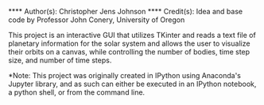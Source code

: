 **** Author(s): Christopher Jens Johnson
**** Credit(s): Idea and base code by Professor John Conery, University of Oregon

This project is an interactive GUI that utilizes TKinter and reads a text file of planetary information for the solar system and allows the user to visualize their orbits on a canvas, while controlling the number of bodies, time step size, and number of time steps.

*Note: This project was originally created in IPython using Anaconda's Jupyter library, and as such can either be executed in an IPython notebook, a python shell, or from the command line.
